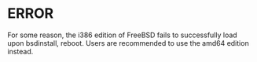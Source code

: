 # ERROR

For some reason, the i386 edition of FreeBSD fails to successfully load upon bsdinstall, reboot. Users are recommended to use the amd64 edition instead.